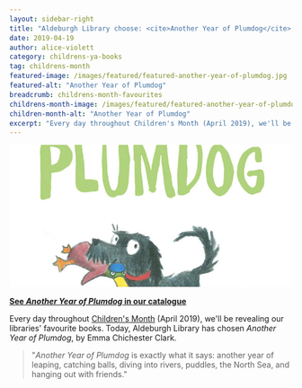 ```yaml
---
layout: sidebar-right
title: "Aldeburgh Library choose: <cite>Another Year of Plumdog</cite>, by Emma Chichester Clark"
date: 2019-04-19
author: alice-violett
category: childrens-ya-books
tag: childrens-month
featured-image: /images/featured/featured-another-year-of-plumdog.jpg
featured-alt: "Another Year of Plumdog"
breadcrumb: childrens-month-favourites
childrens-month-image: /images/featured/featured-another-year-of-plumdog-358.jpg
children-month-alt: "Another Year of Plumdog"
excerpt: "Every day throughout Children's Month (April 2019), we'll be revealing our libraries' favourite books. Today, Aldeburgh Library has chosen <cite>Another Year of Plumdog</cite>, by Emma Chichester Clark."
---
```


![Another Year of Plumdog](/images/featured/featured-another-year-of-plumdog.jpg)

**[See <cite>Another Year of Plumdog</cite> in our catalogue](https://suffolk.spydus.co.uk/cgi-bin/spydus.exe/ENQ/OPAC/BIBENQ?BRN=2255747)**

Every day throughout [Children's Month](/childrens-month/) (April 2019), we'll be revealing our libraries' favourite books. Today, Aldeburgh Library has chosen <cite>Another Year of Plumdog</cite>, by Emma Chichester Clark.

> "<cite>Another Year of Plumdog</cite> is exactly what it says: another year of leaping, catching balls, diving into rivers, puddles, the North Sea, and hanging out with friends."
